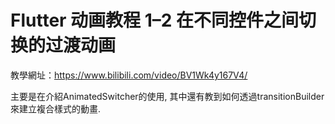 # Flutter 动画教程 1–2 在不同控件之间切换的过渡动画

教學網址：https://www.bilibili.com/video/BV1Wk4y167V4/

主要是在介紹AnimatedSwitcher的使用,
其中還有教到如何透過transitionBuilder來建立複合樣式的動畫.
